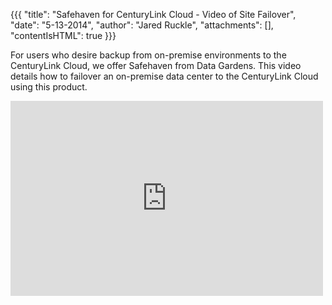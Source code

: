 {{{
  "title": "Safehaven for CenturyLink Cloud - Video of Site Failover",
  "date": "5-13-2014",
  "author": "Jared Ruckle",
  "attachments": [],
  "contentIsHTML": true
}}}

<p>For users who desire backup from on-premise environments to the CenturyLink Cloud, we offer Safehaven from Data Gardens. This video details how to failover an on-premise data center to the CenturyLink Cloud using this product.</p>
<p>
  <iframe src="https://player.vimeo.com/video/129913593" width="500" height="312" frameborder="0" webkitallowfullscreen mozallowfullscreen allowfullscreen></iframe>

</p>
